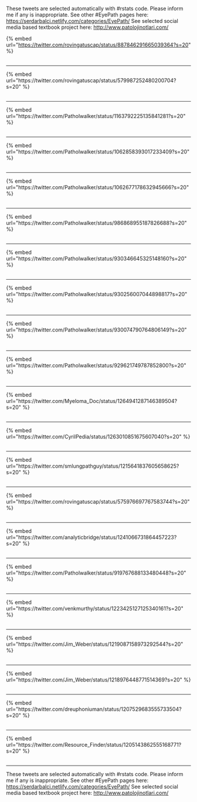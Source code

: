 

These tweets are selected automatically with #rstats code. Please inform me if any is inappropriate.
See other #EyePath pages here: https://serdarbalci.netlify.com/categories/EyePath/ 
See selected social media based textbook project here: http://www.patolojinotlari.com/

{% embed url="https://twitter.com/rovingatuscap/status/887846291665039364?s=20" %}<br>
<br>
<hr>
{% embed url="https://twitter.com/rovingatuscap/status/579987252480200704?s=20" %}<br>
<br>
<hr>
{% embed url="https://twitter.com/Patholwalker/status/1163792225135841281?s=20" %}<br>
<br>
<hr>
{% embed url="https://twitter.com/Patholwalker/status/1062858393017233409?s=20" %}<br>
<br>
<hr>
{% embed url="https://twitter.com/Patholwalker/status/1062677178632945666?s=20" %}<br>
<br>
<hr>
{% embed url="https://twitter.com/Patholwalker/status/986868955187826688?s=20" %}<br>
<br>
<hr>
{% embed url="https://twitter.com/Patholwalker/status/930346645325148160?s=20" %}<br>
<br>
<hr>
{% embed url="https://twitter.com/Patholwalker/status/930256007044898817?s=20" %}<br>
<br>
<hr>
{% embed url="https://twitter.com/Patholwalker/status/930074790764806149?s=20" %}<br>
<br>
<hr>
{% embed url="https://twitter.com/Patholwalker/status/929621749787852800?s=20" %}<br>
<br>
<hr>
{% embed url="https://twitter.com/Myeloma_Doc/status/1264941287146389504?s=20" %}<br>
<br>
<hr>
{% embed url="https://twitter.com/CyrilPedia/status/1263010851675607040?s=20" %}<br>
<br>
<hr>
{% embed url="https://twitter.com/smlungpathguy/status/1215641837605658625?s=20" %}<br>
<br>
<hr>
{% embed url="https://twitter.com/rovingatuscap/status/575976697767583744?s=20" %}<br>
<br>
<hr>
{% embed url="https://twitter.com/analyticbridge/status/1241066731864457223?s=20" %}<br>
<br>
<hr>
{% embed url="https://twitter.com/Patholwalker/status/919767688133480448?s=20" %}<br>
<br>
<hr>
{% embed url="https://twitter.com/venkmurthy/status/1223425127125340161?s=20" %}<br>
<br>
<hr>
{% embed url="https://twitter.com/Jim_Weber/status/1219087158973292544?s=20" %}<br>
<br>
<hr>
{% embed url="https://twitter.com/Jim_Weber/status/1218976448771514369?s=20" %}<br>
<br>
<hr>
{% embed url="https://twitter.com/dreuphoniuman/status/1207529683555733504?s=20" %}<br>
<br>
<hr>
{% embed url="https://twitter.com/Resource_Finder/status/1205143862555168771?s=20" %}<br>
<br>
<hr>


These tweets are selected automatically with #rstats code. Please inform me if any is inappropriate.
See other #EyePath pages here: https://serdarbalci.netlify.com/categories/EyePath/ 
See selected social media based textbook project here: http://www.patolojinotlari.com/
